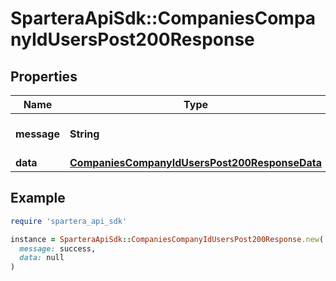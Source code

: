 # SparteraApiSdk::CompaniesCompanyIdUsersPost200Response

## Properties

| Name | Type | Description | Notes |
| ---- | ---- | ----------- | ----- |
| **message** | **String** | Response status message |  |
| **data** | [**CompaniesCompanyIdUsersPost200ResponseData**](CompaniesCompanyIdUsersPost200ResponseData.md) |  |  |

## Example

```ruby
require 'spartera_api_sdk'

instance = SparteraApiSdk::CompaniesCompanyIdUsersPost200Response.new(
  message: success,
  data: null
)
```

